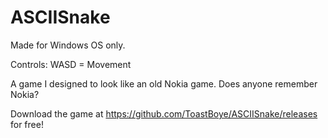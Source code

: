 # ASCIISnake
Made for Windows OS only.

Controls: WASD = Movement

A game I designed to look like an old Nokia game. Does anyone remember Nokia?

Download the game at https://github.com/ToastBoye/ASCIISnake/releases for free!
